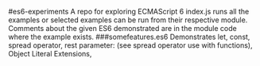 #es6-experiments
A repo for exploring ECMAScript 6
index.js runs all the examples or selected examples can be run from their respective module. Comments about the given ES6 demonstrated are in the module code where the example exists.
###somefeatures.es6
Demonstrates let, const, spread operator, rest parameter: (see spread operator use with functions), Object Literal Extensions, 